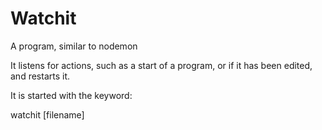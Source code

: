 # Watchit
A program, similar to nodemon

It listens for actions, such as a start of a program, or if it has been edited, and restarts it.

It is started with the keyword:

watchit [filename]
